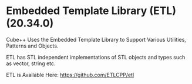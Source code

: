 # Embedded Template Library (ETL) (**20.34.0**)

Cube++ Uses the Embedded Template Library to Support Various Utilities, Patterns and Objects.

ETL has STL independent implementations of STL objects and types such as vector, string etc.

ETL is Available Here: https://github.com/ETLCPP/etl
